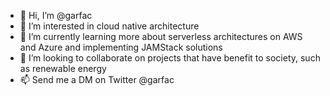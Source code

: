 - 👋 Hi, I’m @garfac
- 👀 I’m interested in cloud native architecture
- 🌱 I’m currently learning more about serverless architectures on AWS and Azure and implementing JAMStack solutions
- 💞️ I’m looking to collaborate on projects that have benefit to society, such as renewable energy
- 📫 Send me a DM on Twitter @garfac

<!---
garfac/garfac is a ✨ special ✨ repository because its `README.md` (this file) appears on your GitHub profile.
You can click the Preview link to take a look at your changes.
--->
